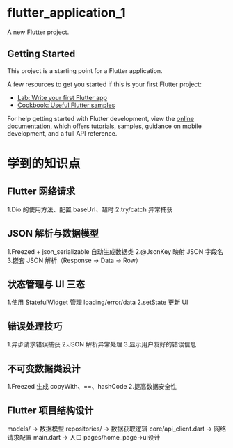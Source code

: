 # flutter_application_1

A new Flutter project.

## Getting Started

This project is a starting point for a Flutter application.

A few resources to get you started if this is your first Flutter project:

- [Lab: Write your first Flutter app](https://docs.flutter.dev/get-started/codelab)
- [Cookbook: Useful Flutter samples](https://docs.flutter.dev/cookbook)

For help getting started with Flutter development, view the
[online documentation](https://docs.flutter.dev/), which offers tutorials,
samples, guidance on mobile development, and a full API reference.


# 学到的知识点

## Flutter 网络请求
1.Dio 的使用方法、配置 baseUrl、超时
2.try/catch 异常捕获
## JSON 解析与数据模型
1.Freezed + json_serializable 自动生成数据类
2.@JsonKey 映射 JSON 字段名
3.嵌套 JSON 解析（Response → Data → Row）
## 状态管理与 UI 三态
1.使用 StatefulWidget 管理 loading/error/data
2.setState 更新 UI
## 错误处理技巧
1.异步请求错误捕获
2.JSON 解析异常处理
3.显示用户友好的错误信息
## 不可变数据类设计
1.Freezed 生成 copyWith、==、hashCode
2.提高数据安全性
## Flutter 项目结构设计
models/ → 数据模型
repositories/ → 数据获取逻辑
core/api_client.dart → 网络请求配置
main.dart → 入口
pages/home_page->ui设计